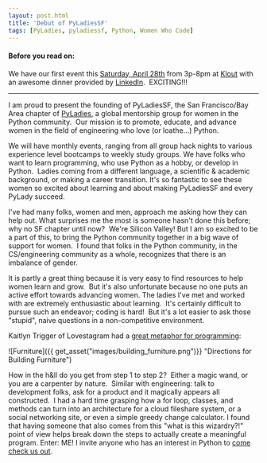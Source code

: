 ```yaml
---
layout: post.html
title: 'Debut of PyLadiesSF'
tags: [PyLadies, pyladiessf, Python, Women Who Code]
---
```


#### Before you read on: 

We have our first event this [Saturday, April 28th][event] from 3p-8pm at [Klout][klout] with an awesome dinner provided by [LinkedIn][linkedin].  EXCITING!!! 

----- 

I am proud to present the founding of PyLadiesSF, the San Francisco/Bay Area chapter of [PyLadies][PyLadies], a global mentorship group for women in the Python community.  Our mission is to promote, educate, and advance women in the field of engineering who love (or loathe…) Python. 

We will have monthly events, ranging from all group hack nights to various experience level bootcamps to weekly study groups. We have folks who want to learn programming, who use Python as a hobby, or develop in Python.  Ladies coming from a different language, a scientific & academic background, or making a career transition. It's so fantastic to see these women so excited about learning and about making PyLadiesSF and every PyLady succeed.  

I've had many folks, women and men, approach me asking how they can help out. What surprises me the most is someone hasn't done this before; why no SF chapter until now?  We're Silicon Valley! But I am so excited to be a part of this, to bring the Python community together in a big wave of support for women.  I found that folks in the Python community, in the CS/engineering community as a whole, recognizes that there is an imbalance of gender.  

It is partly a great thing because it is very easy to find resources to help women learn and grow.  But it's also unfortunate because no one puts an active effort towards advancing women. The ladies I've met and worked with are extremely enthusiastic about learning.  It's certainly difficult to pursue such an endeavor; coding is hard!  But it's a lot easier to ask those "stupid", naive questions in a non-competitive environment.  

Kaitlyn Trigger of Lovestagram had a [great metaphor for programming][Lovestagram]:

![Furniture]({{ get_asset("images/building_furniture.png")}} "Directions for Building Furniture")

How in the h&ll do you get from step 1 to step 2?  Either a magic wand, or you are a carpenter by nature.  Similar with engineering: talk to development folks, ask for a product and it magically appears all constructed.  I had a hard time grasping how a for loop, classes, and methods can turn into an architecture for a cloud fileshare system, or a social networking site, or even a simple greedy change calculator. I found that having someone that also comes from this "what is this wizardry?!" point of view helps break down the steps to actually create a meaningful program. Enter: ME! I invite anyone who has an interest in Python to [come check us out][meetup].

[event]: http://www.meetup.com/PyLadiesSF/events/59189602/ "Debut Event"
[klout]: http://klout.com/home "Klout"
[LinkedIn]: http://www.linkedin.com "LinkedIn"
[PyLadies]: http://pyladies.com "PyLadies"
[Lovestagram]: http://www.slideshare.net/katydint84/the-story-of-lovestagram "Kaitlyn Trigger Lovestagram Slides"
[meetup]: http://www.meetup.com/pyladiessf "PyLadiesSF Meetup"
